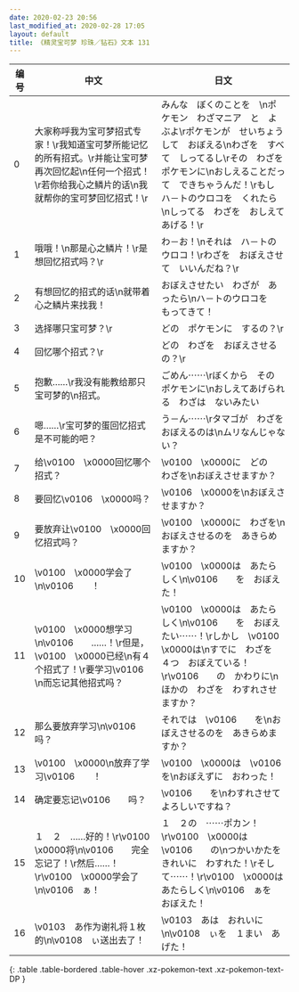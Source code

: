 ```yaml
---
date: 2020-02-23 20:56
last_modified_at: 2020-02-28 17:05
layout: default
title: 《精灵宝可梦 珍珠／钻石》文本 131
---
```

| 编号 | 中文 | 日文 |
| ---- | ---- | ---- |
| 0 | 大家称呼我为宝可梦招式专家！\r我知道宝可梦所能记忆的所有招式。\r并能让宝可梦再次回忆起\n任何一个招式！\r若你给我心之鳞片的话\n我就帮你的宝可梦回忆招式！\r | みんな　ぼくのことを　\nポケモン　わざマニア　と　よぶよ\rポケモンが　せいちょうして　おぼえる\nわざを　すべて　しってるし\rその　わざを　ポケモンに\nおしえることだって　できちゃうんだ！\rもし　ハ－トのウロコを　くれたら\nしってる　わざを　おしえて　あげる！\r |
| 1 | 哦哦！\n那是心之鳞片！\r是想回忆招式吗？\r | わ－お！\nそれは　ハ－トのウロコ！\rわざを　おぼえさせて　いいんだね？\r |
| 2 | 有想回忆的招式的话\n就带着心之鳞片来找我！ | おぼえさせたい　わざが　あったら\nハ－トのウロコを　もってきて！ |
| 3 | 选择哪只宝可梦？\r | どの　ポケモンに　するの？\r |
| 4 | 回忆哪个招式？\r | どの　わざを　おぼえさせるの？\r |
| 5 | 抱歉……\r我没有能教给那只宝可梦的\n招式。 | ごめん⋯⋯\rぼくから　その　ポケモンに\nおしえてあげられる　わざは　ないみたい |
| 6 | 嗯……\r宝可梦的蛋回忆招式是不可能的吧？ | う－ん⋯⋯\rタマゴが　わざを　おぼえるのは\nムリなんじゃない？ |
| 7 | 给\v0100　\x0000回忆哪个招式？ | \v0100　\x0000に　どの　わざを\nおぼえさせますか？ |
| 8 | 要回忆\v0106　\x0000吗？ | \v0106　\x0000を\nおぼえさせますか？ |
| 9 | 要放弃让\v0100　\x0000回忆招式吗？ | \v0100　\x0000に　わざを\nおぼえさせるのを　あきらめますか？ |
| 10 | \v0100　\x0000学会了\n\v0106　　！ | \v0100　\x0000は　あたらしく\n\v0106　　を　おぼえた！ |
| 11 | \v0100　\x0000想学习\n\v0106　　……！\r但是，\v0100　\x0000已经\n有４个招式了！\r要学习\v0106　　\n而忘记其他招式吗？ | \v0100　\x0000は　あたらしく\n\v0106　　を　おぼえたい⋯⋯！\rしかし　\v0100　\x0000は\nすでに　わざを　４つ　おぼえている！\r\v0106　　の　かわりに\nほかの　わざを　わすれさせますか？ |
| 12 | 那么要放弃学习\n\v0106　　吗？ | それでは　\v0106　　を\nおぼえさせるのを　あきらめますか？ |
| 13 | \v0100　\x0000\n放弃了学习\v0106　　！ | \v0100　\x0000は　\v0106　　を\nおぼえずに　おわった！ |
| 14 | 确定要忘记\v0106　　吗？ | \v0106　　を\nわすれさせて　よろしいですね？ |
| 15 | １　２　……好的！\r\v0100　\x0000将\n\v0106　　完全忘记了！\r然后……！\r\v0100　\x0000学会了\n\v0106　ぁ！ | １　２の　⋯⋯ポカン！\r\v0100　\x0000は　\v0106　　の\nつかいかたを　きれいに　わすれた！\rそして⋯⋯！\r\v0100　\x0000は　あたらしく\n\v0106　ぁを　おぼえた！ |
| 16 | \v0103　あ作为谢礼将１枚的\n\v0108　ぃ送出去了！ | \v0103　あは　おれいに\n\v0108　ぃを　１まい　あげた！ |
{: .table .table-bordered .table-hover .xz-pokemon-text .xz-pokemon-text-DP }